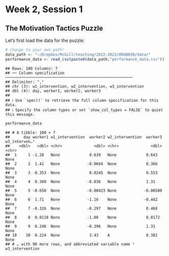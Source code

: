 Week 2, Session 1
================

## The Motivation Tactics Puzzle

Let’s first load the data for the puzzle:

``` r
# change to your own path!
data_path <- "~/Dropbox/McGill/teaching/2022-2023/ORGB690/data/"
performance_data <- read_csv(paste0(data_path,"performance_data.csv"))
```

    ## Rows: 100 Columns: 7
    ## ── Column specification ────────────────────────────────────────────────────────
    ## Delimiter: ","
    ## chr (3): w1_intervention, w2_intervention, w3_intervention
    ## dbl (4): day, worker1, worker2, worker3
    ## 
    ## ℹ Use `spec()` to retrieve the full column specification for this data.
    ## ℹ Specify the column types or set `show_col_types = FALSE` to quiet this message.

``` r
performance_data
```

    ## # A tibble: 100 × 7
    ##      day worker1 w1_intervention  worker2 w2_intervention  worker3 w3_interven…¹
    ##    <dbl>   <dbl> <chr>              <dbl> <chr>              <dbl> <chr>        
    ##  1     1 -1.28   None             0.639   None             0.643   None         
    ##  2     2  1.41   None            -0.0664  None             0.366   None         
    ##  3     3  0.353  None             0.0245  None             0.553   None         
    ##  4     4  0.360  None            -0.836   None             1.31    None         
    ##  5     5 -0.650  None            -0.00423 None            -0.00580 None         
    ##  6     6  1.71   None            -1.16    None            -0.442   None         
    ##  7     7 -0.326  None            -0.297   None             0.468   None         
    ##  8     8  0.0118 None            -1.08    None             0.0172  None         
    ##  9     9  0.248  None            -0.396   None             1.31    None         
    ## 10    10  0.224  None             3.43    A                0.382   None         
    ## # … with 90 more rows, and abbreviated variable name ¹​w3_intervention
